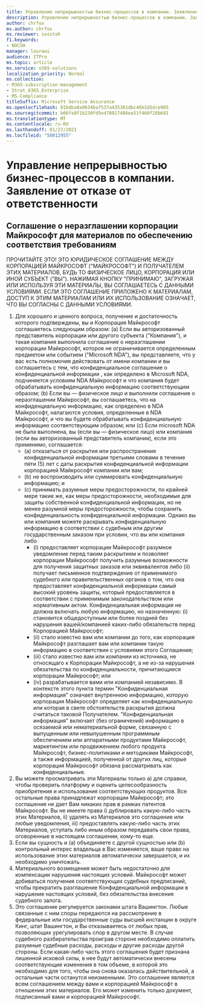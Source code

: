 ```yaml
---
title: Управление непрерывностью бизнес-процессов в компании. Заявление от отказе от ответственности
description: Управление непрерывностью бизнес-процессов в компании. Заявление от отказе от ответственности
author: chrfox
ms.author: chrfox
ms.reviewer: sosstah
f1.keywords:
- NOCSH
manager: laurawi
audience: ITPro
ms.topic: article
ms.service: o365-solutions
localization_priority: Normal
ms.collection:
- M365-subscription-management
- Strat_O365_Enterprise
- MS-Compliance
titleSuffix: Microsoft Service Assurance
ms.openlocfilehash: 01bdba8a9634baf537a435301dbc46b1d5dce985
ms.sourcegitcommit: b06fa9f1b230fd5e470817486ea51f460f28b691
ms.translationtype: MT
ms.contentlocale: ru-RU
ms.lasthandoff: 01/27/2021
ms.locfileid: "50012955"
---
```

# <a name="enterprise-business-continuity-management-legal-disclaimer"></a>Управление непрерывностью бизнес-процессов в компании. Заявление от отказе от ответственности

## <a name="microsoft-corporation-non-disclosure-agreement-for-compliance-materials"></a>Соглашение о неразглашении корпорации Майкрософт для материалов по обеспечению соответствия требованиям

ПРОЧИТАЙТЕ ЭТО! ЭТО ЮРИДИЧЕСКОЕ СОГЛАШЕНИЕ МЕЖДУ КОРПОРАЦИЕЙ МАЙКРОСОФТ ("МАЙКРОСОФТ") И ПОЛУЧАТЕЛЕМ ЭТИХ МАТЕРИАЛОВ, БУДЬ ТО ФИЗИЧЕСКОЕ ЛИЦО, КОРПОРАЦИЯ ИЛИ ИНОЙ СУБЪЕКТ ("ВЫ"). НАЖИМАЯ КНОПКУ "ПРИНИМАЮ", ЗАГРУЖАЯ ИЛИ ИСПОЛЬЗУЯ ЭТИ МАТЕРИАЛЫ, ВЫ СОГЛАШАЕТЕСЬ С ДАННЫМИ УСЛОВИЯМИ. ЕСЛИ ЭТО СОГЛАШЕНИЕ ПРИЛОЖЕНО К МАТЕРИАЛАМ, ДОСТУП К ЭТИМ МАТЕРИАЛАМ ИЛИ ИХ ИСПОЛЬЗОВАНИЕ ОЗНАЧАЕТ, ЧТО ВЫ СОГЛАСНЫ С ДАННЫМИ УСЛОВИЯМИ.

1. Для хорошего и ценного вопроса, получение и достаточность которого подтверждены, вы и Корпорация Майкрософт соглашаетесь следующим образом: (a) Если вы авторизованный представитель корпорации или другого субъекта ("Компания"), и такая компания выполнила соглашение о неразглашении корпорации Майкрософт, которое не ограничивается определенным предметом или событием ("Microsoft NDA"), вы представляете, что у вас есть полномочия действовать от имени компании и вы соглашаетесь с тем, что конфиденциальное соглашение о конфиденциальной информации , как определено в Microsoft NDA, подчиняется условиям NDA Майкрософт и что компания будет обрабатывать конфиденциальную информацию соответствующим образом; (b) Если вы — физическое лицо и выполнили соглашение о неразглашении Майкрософт, вы соглашаетесь, что на конфиденциальную информацию, как определено в NDA Майкрософт, налагаются условия, определенные в NDA Майкрософт, и что вы будете обрабатывать конфиденциальную информацию соответствующим образом; или (c) Если microsoft NDA не была выполнена, вы (если вы — физическое лицо) или компания (если вы авторизованный представитель компании), если это применимо, соглашается: 
    - (a) отказаться от раскрытия или распространения конфиденциальной информации третьими словами в течение пяти (5) лет с даты раскрытия конфиденциальной информации корпорацией Майкрософт компании или вам; 
    - (b) не воспроизводить или суммировать конфиденциальную информацию; и 
    - (c) принимать разумные меры предосторожности, по крайней мере такие же, как меры предосторожности, необходимые для защиты собственной конфиденциальной информации, но не менее разумной меры предосторожности, чтобы сохранить конфиденциальность конфиденциальной информации. Однако вы или компания можете раскрывать конфиденциальную информацию в соответствии с судебным или другим государственным заказом при условии, что вы или компания либо 
        - (i) предоставляет корпорации Майкрософт разумное уведомление перед таким раскрытием и позволяет корпорации Майкрософт получить разумные возможности для получения защитных заказов или эквивалентов либо (ii) получает письменное подтверждение от применимого судебного или правительственных органов о том, что она предоставляет конфиденциальной информации самый высокий уровень защиты, который предоставляется в соответствии с применимым законодательством или нормативным актом. Конфиденциальная информация не должна включать любую информацию, но назначенную: (i) становится общедоступным или более поздней без нарушения вашей/компанией каких-либо обязательств перед Корпорацией Майкрософт; 
        - (ii) стало известно вам или компании до того, как корпорация Майкрософт разглашает вам или компании такую информацию в соответствии с условиями этого Соглашения;
        - (iii) стало известно вам или компании из источника, не относящаго к Корпорации Майкрософт, а не из-за нарушения обязательства по конфиденциальности, причитающиеся корпорации Майкрософт; или
        - (iv) разрабатывается вами или компанией независимо. В контексте этого пункта термин "Конфиденциальная информация" означает внутреннюю информацию, которую корпорация Майкрософт определяет как конфиденциальную или которая в свете обстоятельств раскрытия должна считаться таковой Получателем. "Конфиденциальная информация" включает (без ограничений) информацию в осязаемой или нематериальной форме, связанную с выпущенным или невыпушенным программным обеспечением или аппаратными продуктами Майкрософт, маркетингом или продвижением любого продукта Майкрософт, бизнес-политиками и методиками Майкрософт, а также информацией, полученной от других лиц, которые корпорация Майкрософт обязана рассматривать как конфиденциальные.
2. Вы можете просматривать эти Материалы только а) для справки, чтобы проверить платформу и оценить целесообразность приобретения и использования соответствующих продуктов. Все остальные права принадлежат корпорации Майкрософт; это соглашение не дает Вам никаких прав в рамках патентов Майкрософт. Вы не имеете права i) дублировать какую-либо часть этих Материалов, ii) удалять из Материалов это соглашение или любые уведомления, iii) предоставлять какую-либо часть этих Материалов, уступать либо иным образом передавать свои права, оговоренные в настоящем соглашении, кому-то еще. 
3. Если вы сущность и (a) объединяете с другой сущностью или (b) контрольный интерес владельца в Вас изменяется, ваше право на использование этих материалов автоматически завершается, и их необходимо уничтожать. 
4. Материального возмещения может быть недостаточно для компенсации нарушения настоящих условий.  Майкрософт может добиваться получения соответствующих судебных предписаний, чтобы прекратить разглашение Конфиденциальной информации в нарушение настоящих условий, без обязательства внесения судебного залога.  
5. Это соглашение регулируется законами штата Вашингтон. Любые связанные с ним споры передаются на рассмотрение в федеральные или государственные суды высшей инстанции в округе Кинг, штат Вашингтон, и Вы отказываетесь от любых прав, позволяющих урегулировать спор в другом месте. В случае судебного разбирательства проиграв стороне необходимо оплатить разумные судебные расходы, расходы и другие расходы другой стороны. Если какая-либо часть этого соглашения будет признана лишенной исковой силы, в нее будут автоматически внесены соответствующие изменения в том объеме, в которой это необходимо для того, чтобы она снова оказалась действительной, а остальные части останутся неизменными. Это соглашение является всем соглашением между вами и корпорацией Майкрософт в отношении этих материалов. Его может изменить только документ, подписанный вами и корпорацией Майкрософт.
